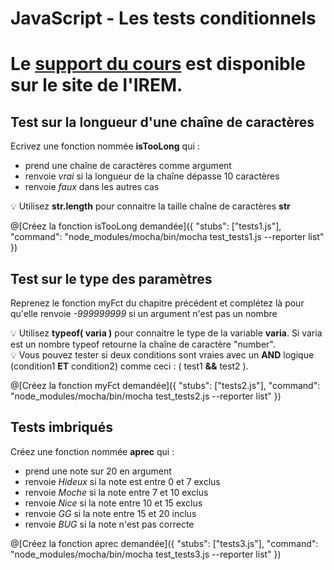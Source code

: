 # JavaScript - Les tests conditionnels

# Le [support du cours](http://ens-info.irem.univ-mrs.fr/wp-content/uploads/05_javascript_debut.pdf) est disponible sur le site de l'IREM.  

## Test sur la longueur d'une chaîne de caractères

Ecrivez une fonction nommée __isTooLong__ qui :
- prend une chaîne de caractères comme argument
- renvoie *vrai* si la longueur de la chaîne dépasse 10 caractères
- renvoie *faux* dans les autres cas

💡 Utilisez __str.length__ pour connaitre la taille chaîne de caractères __str__

@[Créez la fonction isTooLong demandée]({ "stubs": ["tests1.js"], "command": "node_modules/mocha/bin/mocha test_tests1.js --reporter list" })

## Test sur le type des paramètres

Reprenez le fonction myFct du chapitre précédent et complétez là pour qu'elle renvoie *-999999999* si un argument n'est pas un nombre

💡 Utilisez __typeof( varia )__ pour connaitre le type de la variable __varia__. Si varia est un nombre typeof retourne la chaîne de caractère "number".  
💡 Vous pouvez tester si deux conditions sont vraies avec un __AND__ logique (condition1 __ET__ condition2) comme ceci : ( test1 __&&__ test2 ).

@[Créez la fonction myFct demandée]({ "stubs": ["tests2.js"], "command": "node_modules/mocha/bin/mocha test_tests2.js --reporter list" })

## Tests imbriqués

Créez une fonction nommée __aprec__ qui :
- prend une note sur 20 en argument
- renvoie _Hideux_ si la note est entre 0 et 7 exclus
- renvoie _Moche_ si la note entre 7 et 10 exclus
- renvoie _Nice_ si la note entre 10 et 15 exclus
- renvoie _GG_ si la note entre 15 et 20 inclus
- renvoie _BUG_ si la note n'est pas correcte

@[Créez la fonction aprec demandée]({ "stubs": ["tests3.js"], "command": "node_modules/mocha/bin/mocha test_tests3.js --reporter list" })


